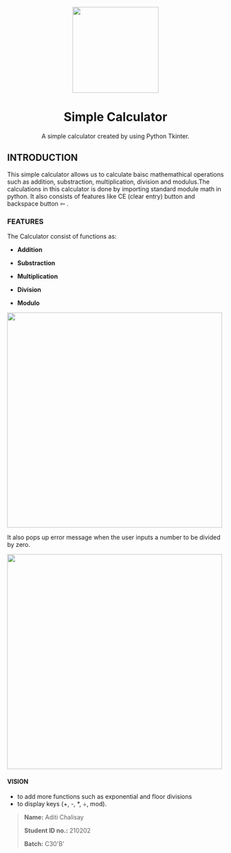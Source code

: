 <p align="center">
  <img width="200" src="https://cdn.icon-icons.com/icons2/579/PNG/128/Calculator_icon-icons.com_54941.png">
</p>
<h1 align="center">Simple Calculator</h1>
<p align="center">A simple calculator created by using Python Tkinter.</p>

<h2>INTRODUCTION</h2>

This simple calculator allows us to calculate baisc mathemathical operations such as addition, substraction, multiplication, division and modulus.The calculations in this 
calculator is done by importing standard module math in python. It also consists of features like CE (clear entry) button and backspace button ⇦ .

<h3>FEATURES</h3>

The Calculator consist of functions as:

- **Addition**
 
- **Substraction**
 
- **Multiplication**
 
- **Division**
 
- **Modulo**

<img width="500" src="https://user-images.githubusercontent.com/84695105/125781651-1efcf88f-26d2-43b3-8e36-4c0425970261.PNG">

It also pops up error message when the user inputs a number to be divided by zero. 

<img width="500" src="https://user-images.githubusercontent.com/84695105/125783642-07154e2b-d3ee-4ffa-9e4a-fc51d70dd769.PNG">

<h4>VISION</h4>

- to add more functions such as exponential and floor divisions
- to display keys (+, -, *, ÷, mod).


>**Name:** Aditi Chalisay
>
>**Student ID no.:** 210202
>
>**Batch:** C30'B'




